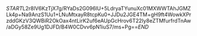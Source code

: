 $START$L2r8lV6KzTjX7g/RYaDs2G096lU+5LdryaTYunuXc01MXWWTAhJGMZLk4p+Na9AnzS1Uu1+LNuMtxayR8tcpKu0+JJDu2JGE4TM+gH9ft4WowkXPrzddGKzV3QWBiR2OkOax4ntLirK2uf6eAUpGcHrov6T22Iy8eZTMfurfrdTnAw/aDGy58Ze9Ug1DJFD/B4W0CDvv6pN1iuS7/ms+Pg==$END$